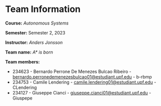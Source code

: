 # Team Information

**Course:** _Autonomous Systems_

**Semester:** Semester 2, 2023

**Instructor:** _Anders Jonsson_

**Team name:** _A* is born_

**Team members:**

* 234623 - Bernardo Perrone De Menezes Bulcao Ribeiro - bernardo.perronedemenezesbulcao01@estudiant.upf.edu - b-rbmp
* 234753 - Camile Lendering - camile.lendering01@estudiant.upf.edu - CLendering
* 234127 - Giuseppe Cianci - giuseppe.cianci01@estudiant.upf.edu - Giuspepe
